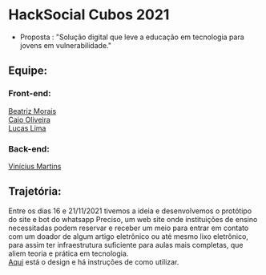 # HackSocial Cubos 2021

- Proposta : "Solução digital que leve a educação em tecnologia para jovens em vulnerabilidade."
## Equipe:
### Front-end:
[Beatriz Morais](https://github.com/ibeatrizm)<br>
[Caio Oliveira](https://github.com/CaioOliveira777)<br>
[Lucas Lima](https://github.com/LucasDSL)<br>
### Back-end:
[Vinícius Martins](https://github.com/viniciusMB)<br>

## Trajetória:
Entre os dias 16 e 21/11/2021 tivemos a ideia e desenvolvemos o protótipo do site e bot do whatsapp Preciso, um web site onde instituições de ensino necessitadas podem reservar e receber um meio para entrar em contato com um doador de algum artigo eletrônico ou até mesmo lixo eletrônico, para assim ter infraestrutura suficiente para aulas mais completas, que aliem teoria e prática em tecnologia.<br>
[Aqui](https://www.figma.com/file/U4a0WVbqnC2L0IqrFfvvUM/PRECISO-HackSocial?node-id=0%3A1) está o design e há instruções de como utilizar.
